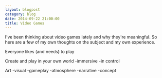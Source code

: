```yaml
---
layout: blogpost
category: blog
date: 2014-09-22 21:00:00
title: Video Games
---
```


I've been thinking about video games lately and why they're meaningful. So here are a few of my own thoughts on the subject and my own experience.

Everyone likes (and needs) to play

Create and play in your own world
-immersive
-in control

Art
-visual
-gameplay
-atmosphere
-narrative
-concept